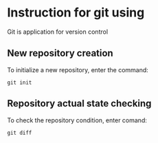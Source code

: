 # Instruction for git using

Git is application for version control

## New repository creation

To initialize a new repository, enter the command:

    git init


## Repository actual state checking

To check the repository condition, enter comand:

    git diff